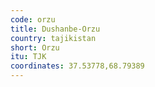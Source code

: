 ```yaml
---
code: orzu
title: Dushanbe-Orzu
country: tajikistan
short: Orzu
itu: TJK
coordinates: 37.53778,68.79389
---
```

